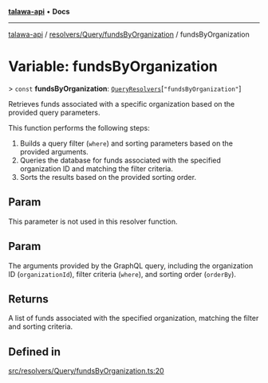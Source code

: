 [**talawa-api**](../../../../README.md) • **Docs**

***

[talawa-api](../../../../modules.md) / [resolvers/Query/fundsByOrganization](../README.md) / fundsByOrganization

# Variable: fundsByOrganization

\> `const` **fundsByOrganization**: [`QueryResolvers`](../../../../types/generatedGraphQLTypes/type-aliases/QueryResolvers.md)\[`"fundsByOrganization"`\]

Retrieves funds associated with a specific organization based on the provided query parameters.

This function performs the following steps:
1. Builds a query filter (`where`) and sorting parameters based on the provided arguments.
2. Queries the database for funds associated with the specified organization ID and matching the filter criteria.
3. Sorts the results based on the provided sorting order.

## Param

This parameter is not used in this resolver function.

## Param

The arguments provided by the GraphQL query, including the organization ID (`organizationId`), filter criteria (`where`), and sorting order (`orderBy`).

## Returns

A list of funds associated with the specified organization, matching the filter and sorting criteria.

## Defined in

[src/resolvers/Query/fundsByOrganization.ts:20](https://github.com/PalisadoesFoundation/talawa-api/blob/bba5d82264abb62b9e358a3d3fe1af18a8a8f6e4/src/resolvers/Query/fundsByOrganization.ts#L20)
